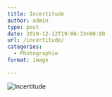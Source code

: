 ```yaml
---
title: Incertitude
author: admin
type: post
date: 2019-12-12T19:06:33+00:00
url: /incertitude/
categories:
  - Photographie
format: image

---
```

![Incertitude](./dsc8678.jpg)